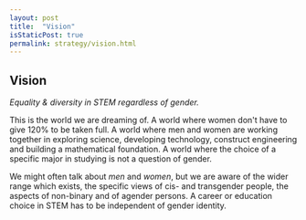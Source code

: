 ```yaml
---
layout: post
title:  "Vision"
isStaticPost: true
permalink: strategy/vision.html
---
```

## Vision

*Equality & diversity in STEM regardless of gender.*

This is the world we are dreaming of. A world where women don't have to give 120% to be taken full.
A world where men and women are working together in exploring science, developing technology,
construct engineering and building a mathematical foundation.
A world where the choice of a specific major in studying is not a question of gender.

We might often talk about *men* and *women*, but we are aware of the wider range which exists,
the specific views of cis- and transgender people, the aspects of non-binary and of agender persons.
A career or education choice in STEM has to be independent of gender identity.
